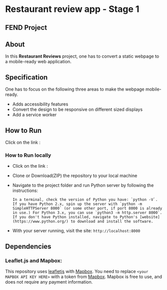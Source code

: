# Restaurant review app - Stage 1

## FEND Project

## About

In this **Restaurant Reviews** project, one has to convert a static webpage to a mobile-ready web application.

## Specification

One has to focus on the following three areas to make the webpage mobile-ready.

- Adds accessibility features  
- Convert the design to be responsive on different sized displays  
- Add a service worker 

## How to Run

Click on the link :

### How to Run locally

 - Click on the link :

 - Clone or Download(ZIP) the repository to your local machine

 - Navigate to the project folder and run Python server by following the instructions:

    ```
    In a terminal, check the version of Python you have: `python -V`. If you have Python 2.x, spin up the server with `python -m SimpleHTTPServer 8000` (or some other port, if port 8000 is already in use.) For Python 3.x, you can use `python3 -m http.server 8000`. If you don't have Python installed, navigate to Python's [website](https://www.python.org/) to download and install the software. 
    ```

 -  With your server running, visit the site: `http://localhost:8000`

## Dependencies

### Leaflet.js and Mapbox:

This repository uses [leafletjs](https://leafletjs.com/) with [Mapbox](https://www.mapbox.com/). You need to replace `<your MAPBOX API KEY HERE>` with a token from [Mapbox](https://www.mapbox.com/). Mapbox is free to use, and does not require any payment information. 




